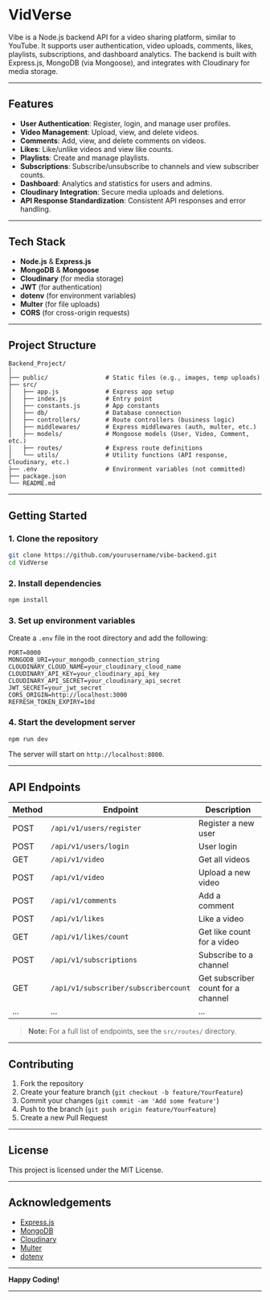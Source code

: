 # VidVerse

Vibe is a Node.js backend API for a video sharing platform, similar to YouTube. It supports user authentication, video uploads, comments, likes, playlists, subscriptions, and dashboard analytics. The backend is built with Express.js, MongoDB (via Mongoose), and integrates with Cloudinary for media storage.

---

## Features

- **User Authentication**: Register, login, and manage user profiles.
- **Video Management**: Upload, view, and delete videos.
- **Comments**: Add, view, and delete comments on videos.
- **Likes**: Like/unlike videos and view like counts.
- **Playlists**: Create and manage playlists.
- **Subscriptions**: Subscribe/unsubscribe to channels and view subscriber counts.
- **Dashboard**: Analytics and statistics for users and admins.
- **Cloudinary Integration**: Secure media uploads and deletions.
- **API Response Standardization**: Consistent API responses and error handling.

---

## Tech Stack

- **Node.js** & **Express.js**
- **MongoDB** & **Mongoose**
- **Cloudinary** (for media storage)
- **JWT** (for authentication)
- **dotenv** (for environment variables)
- **Multer** (for file uploads)
- **CORS** (for cross-origin requests)

---

## Project Structure

```
Backend_Project/
│
├── public/                # Static files (e.g., images, temp uploads)
├── src/
│   ├── app.js             # Express app setup
│   ├── index.js           # Entry point
│   ├── constants.js       # App constants
│   ├── db/                # Database connection
│   ├── controllers/       # Route controllers (business logic)
│   ├── middlewares/       # Express middlewares (auth, multer, etc.)
│   ├── models/            # Mongoose models (User, Video, Comment, etc.)
│   ├── routes/            # Express route definitions
│   └── utils/             # Utility functions (API response, Cloudinary, etc.)
├── .env                   # Environment variables (not committed)
├── package.json
└── README.md
```

---

## Getting Started

### 1. Clone the repository

```bash
git clone https://github.com/yourusername/vibe-backend.git
cd VidVerse
```

### 2. Install dependencies

```bash
npm install
```

### 3. Set up environment variables

Create a `.env` file in the root directory and add the following:

```env
PORT=8000
MONGODB_URI=your_mongodb_connection_string
CLOUDINARY_CLOUD_NAME=your_cloudinary_cloud_name
CLOUDINARY_API_KEY=your_cloudinary_api_key
CLOUDINARY_API_SECRET=your_cloudinary_api_secret
JWT_SECRET=your_jwt_secret
CORS_ORIGIN=http://localhost:3000
REFRESH_TOKEN_EXPIRY=10d
```

### 4. Start the development server

```bash
npm run dev
```

The server will start on `http://localhost:8000`.

---

## API Endpoints

| Method | Endpoint                                 | Description                        |
|--------|------------------------------------------|------------------------------------|
| POST   | `/api/v1/users/register`                 | Register a new user                |
| POST   | `/api/v1/users/login`                    | User login                         |
| GET    | `/api/v1/video`                          | Get all videos                     |
| POST   | `/api/v1/video`                          | Upload a new video                 |
| POST   | `/api/v1/comments`                       | Add a comment                      |
| POST   | `/api/v1/likes`                          | Like a video                       |
| GET    | `/api/v1/likes/count`                    | Get like count for a video         |
| POST   | `/api/v1/subscriptions`                  | Subscribe to a channel             |
| GET    | `/api/v1/subscriber/subscribercount`     | Get subscriber count for a channel |
| ...    | ...                                      | ...                                |

> **Note:** For a full list of endpoints, see the `src/routes/` directory.

---

## Contributing

1. Fork the repository
2. Create your feature branch (`git checkout -b feature/YourFeature`)
3. Commit your changes (`git commit -am 'Add some feature'`)
4. Push to the branch (`git push origin feature/YourFeature`)
5. Create a new Pull Request

---

## License

This project is licensed under the MIT License.

---

## Acknowledgements

- [Express.js](https://expressjs.com/)
- [MongoDB](https://www.mongodb.com/)
- [Cloudinary](https://cloudinary.com/)
- [Multer](https://github.com/expressjs/multer)
- [dotenv](https://github.com/motdotla/dotenv)

---

**Happy Coding!**

---

